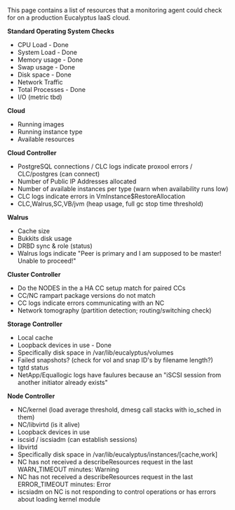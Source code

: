This page contains a list of resources that a monitoring agent could check for on a production Eucalyptus IaaS cloud.

**Standard Operating System Checks**
* CPU Load - Done
* System Load - Done
* Memory usage - Done
* Swap usage - Done
* Disk space - Done
* Network Traffic
* Total Processes - Done
* I/O (metric tbd) 

**Cloud**
* Running images
* Running instance type
* Available resources

**Cloud Controller**
* PostgreSQL connections / CLC logs indicate proxool errors / CLC/postgres (can connect)
* Number of Public IP Addresses allocated
* Number of available instances per type (warn when availability runs low)
* CLC logs indicate errors in VmInstance$RestoreAllocation
* CLC,Walrus,SC,VB/jvm (heap usage, full gc stop time threshold)

**Walrus**
* Cache size
* Bukkits disk usage
* DRBD sync & role (status) 
* Walrus logs indicate "Peer is primary and I am supposed to be
master! Unable to proceed!"

**Cluster Controller**
* Do the NODES in the a HA CC setup match for paired CCs
* CC/NC rampart package versions do not match
* CC logs indicate errors communicating with an NC
* Network tomography (partition detection; routing/switching check)

**Storage Controller**
* Local cache
* Loopback devices in use - Done
* Specifically disk space in /var/lib/eucalyptus/volumes
* Failed snapshots? (check for vol and snap ID's by filename length?)
* tgtd status
* NetApp/Equallogic logs have  faulures because an "iSCSI session from
another initiator already exists"

**Node Controller**
* NC/kernel (load average threshold, dmesg call stacks with io_sched in them)
* NC/libvirtd (is it alive)
* Loopback devices in use
* iscsid / iscsiadm (can establish sessions)
* libvirtd
* Specifically disk space in /var/lib/eucalyptus/instances/[cache,work]
* NC has not received a describeResources request in the last
WARN_TIMEOUT minutes: Warning
* NC has not received a describeResources request in the last
ERROR_TIMEOUT minutes: Error
* iscsiadm on NC is not responding to control operations or has
errors about loading kernel module
